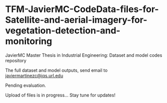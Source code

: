 # TFM-JavierMC-CodeData-files-for-Satellite-and-aerial-imagery-for-vegetation-detection-and-monitoring
JavierMC Master Thesis in Industrial Engineering: Dataset and model codes repository

The full dataset and model outputs, send email to javiermartinezc@iqs.url.edu

Pending evaluation.

Upload of files is in progress... Stay tune for updates!
